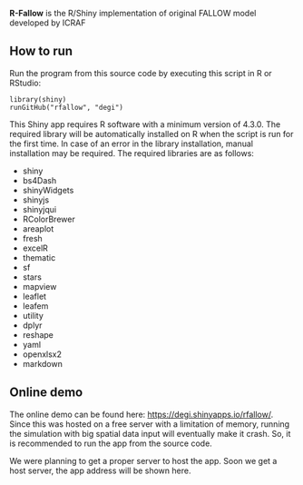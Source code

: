 **R-Fallow** is the R/Shiny implementation of original FALLOW model developed by ICRAF

## How to run

Run the program from this source code by executing this script in R or RStudio:

    library(shiny)
    runGitHub("rfallow", "degi")

This Shiny app requires R software with a minimum version of 4.3.0. The required library will be automatically installed on R when the script is run for the first time. In case of an error in the library installation, manual installation may be required. The required libraries are as follows:  

* shiny
* bs4Dash
* shinyWidgets
* shinyjs
* shinyjqui
* RColorBrewer
* areaplot
* fresh
* excelR
* thematic
* sf
* stars
* mapview
* leaflet
* leafem
* utility
* dplyr
* reshape
* yaml
* openxlsx2
* markdown 

## Online demo

The online demo can be found here: https://degi.shinyapps.io/rfallow/. Since this was hosted on a free server with a limitation of memory, running the simulation with big spatial data input will eventually make it crash. So, it is recommended to run the app from the source code.

We were planning to get a proper server to host the app. Soon we get a host server, the app address will be shown here. 
